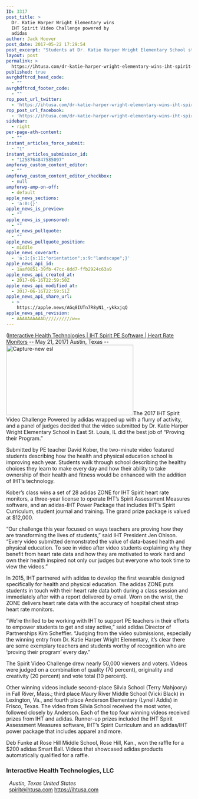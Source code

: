 ```yaml
---
ID: 3317
post_title: >
  Dr. Katie Harper Wright Elementary wins
  IHT Spirit Video Challenge powered by
  adidas
author: Jack Hoover
post_date: 2017-05-22 17:29:54
post_excerpt: "Students at Dr. Katie Harper Wright Elementary School starred in the winning entry in IHT's Prove Your Program Spirit Video Challenge powered by adidas."
layout: post
permalink: >
  https://ihtusa.com/dr-katie-harper-wright-elementary-wins-iht-spirit-challenge/
published: true
avrghdftrcd_head_code:
  - ""
avrghdftrcd_footer_code:
  - ""
rop_post_url_twitter:
  - 'https://ihtusa.com/dr-katie-harper-wright-elementary-wins-iht-spirit-challenge/?utm_source=ReviveOldPost&utm_medium=social&utm_campaign=ReviveOldPost'
rop_post_url_facebook:
  - 'https://ihtusa.com/dr-katie-harper-wright-elementary-wins-iht-spirit-challenge/?utm_source=ReviveOldPost&utm_medium=social&utm_campaign=ReviveOldPost'
sidebar:
  - right
per-page-ath-content:
  - ""
instant_articles_force_submit:
  - "1"
instant_articles_submission_id:
  - "1258764847585097"
ampforwp_custom_content_editor:
  - ""
ampforwp_custom_content_editor_checkbox:
  - null
ampforwp-amp-on-off:
  - default
apple_news_sections:
  - 'a:0:{}'
apple_news_is_preview:
  - ""
apple_news_is_sponsored:
  - ""
apple_news_pullquote:
  - ""
apple_news_pullquote_position:
  - middle
apple_news_coverart:
  - 'a:1:{s:11:"orientation";s:9:"landscape";}'
apple_news_api_id:
  - 1aaf0851-39fb-47cc-8dd7-ffb2924c63a9
apple_news_api_created_at:
  - 2017-06-16T22:59:50Z
apple_news_api_modified_at:
  - 2017-06-16T22:59:51Z
apple_news_api_share_url:
  - >
    https://apple.news/AGq8IUTn7R8yN1_-ykkxjqQ
apple_news_api_revision:
  - AAAAAAAAAAD//////////w==
---
```

(<a href="https://ihtusa.com">Interactive Health Technologies | IHT Spirit PE Software | Heart Rate Monitors</a> -- May 21, 2017) Austin, Texas -- <a href="https://ihtusa.com/maury-river-middle-adds-spirit-system/attachment/3529/" rel="attachment wp-att-3529"><img class="alignright wp-image-3529" src="https://ihtusa.com/wp-content/uploads/2017/06/Capture-new-esl-1-1.jpg" alt="Capture-new esl" width="345" height="191" /></a><span style="font-weight: 400;">The 2017 IHT Spirit Video Challenge Powered by adidas wrapped up with a flurry of activity, and a panel of judges decided that the video submitted by Dr. Katie Harper Wright Elementary School in East St. Louis, IL did the best job of “Proving their Program.”</span>

<span style="font-weight: 400;">Submitted by PE teacher David Kober, the two-minute video featured students describing how the health and physical education school is improving each year. Students walk through school describing the healthy choices they learn to make every day and how their ability to take ownership of their health and fitness would be enhanced with the addition of IHT’s technology. </span>

<span style="font-weight: 400;">Kober’s class wins a set of 28 adidas ZONE for IHT Spirit heart rate monitors, a three-year license to operate IHT’s Spirit Assessment Measures software, and an adidas-IHT Power Package that includes IHT’s Spirit Curriculum, student journal and training. The grand prize package is valued at $12,000.</span>

<span style="font-weight: 400;">“Our challenge this year focused on ways teachers are proving how they are transforming the lives of students,” said IHT President Jen Ohlson. “Every video submitted demonstrated the value of data-based health and physical education. To see in video after video students explaining why they benefit from heart rate data and how they are motivated to work hard and own their health inspired not only our judges but everyone who took time to view the videos.”</span>

<span style="font-weight: 400;">In 2015, IHT partnered with adidas to develop the first wearable designed specifically for health and physical education. The adidas ZONE puts students in touch with their heart rate data both during a class session and immediately after with a report delivered by email. Worn on the wrist, the ZONE delivers heart rate data with the accuracy of hospital chest strap heart rate monitors.</span>

<span style="font-weight: 400;">“We’re thrilled to be working with IHT to support PE teachers in their efforts to empower students to get and stay active,” said adidas Director of Partnerships Kim Scheffler. “Judging from the video submissions, especially the winning entry from Dr. Katie Harper Wright Elementary, it’s clear there are some exemplary teachers and students worthy of recognition who are ‘proving their program’ every day.”</span>

<span style="font-weight: 400;">The Spirit Video Challenge drew nearly 50,000 viewers and voters. Videos were judged on a combination of quality (70 percent), originality and creativity (20 percent) and vote total (10 percent). </span>

<span style="font-weight: 400;">Other winning videos include second-place Silvia School (Terry Mahjoory) in Fall River, Mass.; third place Maury River Middle School (Vicki Black) in Lexington, Va., and fourth place Anderson Elementary (Lynell Addis) in Frisco, Texas. The video from Silvia School received the most votes, followed closely by Anderson. Each of the top four winning videos received prizes from IHT and adidas. Runner-up prizes included the IHT Spirit Assessment Measures software, IHT’s Spirit Curriculum and an adidas/IHT power package that includes apparel and more.</span>

<span style="font-weight: 400;">Deb Funke at Rose Hill Middle School, Rose Hill, Kan., won the raffle for a $200 adidas Smart Ball. Videos that showcased adidas products automatically qualified for a raffle. </span>
<div id="company_desc_wrapper" class="mceNonEditable" style="display: none;">
<h3>About <span id="company_title">Interactive Health Technologies, LLC</span></h3>
<p id="company_desc"></p>

</div>
<div id="company_nap" class="mceNonEditable" style="display: block;">
<h3><span id="article_footer_name">Interactive Health Technologies, LLC</span></h3>
<address><span id="article_footer_address"> </span>
<span id="footer_city_state">Austin, Texas </span><span id="article_footer_country">United States</span><span id="article_footer_zip"> </span></address><span id="article_footer_telephone"> </span>
<a id="article_footer_email" href="mailto:spirit@ihtusa.com">spirit@ihtusa.com</a>
<a id="article_footer_website" href="https://ihtusa.com">https://ihtusa.com</a>

</div>